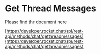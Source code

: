 # Get Thread Messages

Please find the document here: 

[https://developer.rocket.chat/api/rest-api/methods/chat/getthreadmessages](https://developer.rocket.chat/api/rest-api/methods/chat/getthreadmessages)

